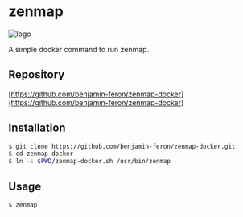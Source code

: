 # zenmap

![logo](https://assets.gitlab-static.net/uploads/-/system/project/avatar/12904492/zenmap.png)

A simple docker command to run zenmap.

## Repository

[https://github.com/benjamin-feron/zenmap-docker](https://github.com/benjamin-feron/zenmap-docker)

## Installation
```bash
$ git clone https://github.com/benjamin-feron/zenmap-docker.git
$ cd zenmap-docker
$ ln -s $PWD/zenmap-docker.sh /usr/bin/zenmap
````

## Usage

```bash
$ zenmap
````

